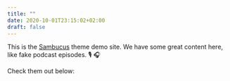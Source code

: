 ```yaml
---
title: ""
date: 2020-10-01T23:15:02+02:00
draft: false
---
```


This is the [Sambucus](https://github.com/Letty/Sambucus) theme demo site. We have some great content here, like fake podcast episodes. 🎙 🎧

Check them out below: